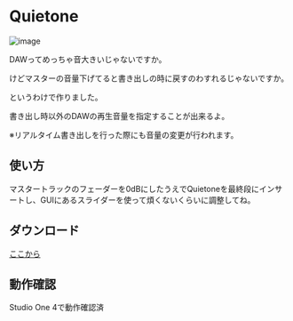 # Quietone
![image](https://github.com/user-attachments/assets/94b4e793-17f4-494a-affc-b4e0be1d6b91)

DAWってめっちゃ音大きいじゃないですか。

けどマスターの音量下げてると書き出しの時に戻すのわすれるじゃないですか。

というわけで作りました。

書き出し時以外のDAWの再生音量を指定することが出来るよ。

※リアルタイム書き出しを行った際にも音量の変更が行われます。

## 使い方
マスタートラックのフェーダーを0dBにしたうえでQuietoneを最終段にインサートし、GUIにあるスライダーを使って煩くないくらいに調整してね。

## ダウンロード
[ここから](https://github.com/kontate/Quietone/tags)
## 動作確認
Studio One 4で動作確認済
